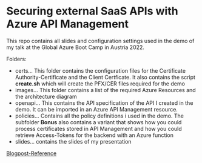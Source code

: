 # Securing external SaaS APIs with Azure API Management

This repo contains all slides and configuration settings used in the demo of my talk at the Global Azure Boot Camp in Austria 2022.

Folders:
- certs... This folder contains the configuration files for the Certificate Authority-Certificate and the Client Certficate. It also contains the script **create.sh** which will create the PFX/CER files required for the demo
- images... This folder contains a list of the required Azure Resources and the architecture diagram
- openapi... This contains the API specification of the API I created in the demo. It can be imported in an Azure API Management resource.
- policies... Contains all the policy definitions i used in the demo. The subfolder **Bonus** also contains a variant that shows how you could process certificates stored in API Management and how you could retrieve Access-Tokens for the backend with an Azure function
- slides... contains the slides of my presentation

[Blogpost-Reference](https://blog.spectologic.com/2022/05/06/securing-external-saas-apis-with-azure-api-management-gab2022)